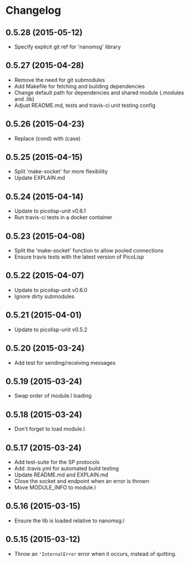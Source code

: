 # Changelog

## 0.5.28 (2015-05-12)

  * Specify explicit git ref for 'nanomsg' library

## 0.5.27 (2015-04-28)

  * Remove the need for git submodules
  * Add Makefile for fetching and building dependencies
  * Change default path for dependencies and shared module (.modules and .lib)
  * Adjust README.md, tests and travis-ci unit testing config

## 0.5.26 (2015-04-23)

  * Replace (cond) with (case)

## 0.5.25 (2015-04-15)

  * Split 'make-socket' for more flexibility
  * Update EXPLAIN.md

## 0.5.24 (2015-04-14)

  * Update to picolisp-unit v0.6.1
  * Run travis-ci tests in a docker container

## 0.5.23 (2015-04-08)

  * Split the 'make-socket' function to allow pooled connections
  * Ensure travis tests with the latest version of PicoLisp

## 0.5.22 (2015-04-07)

  * Update to picolisp-unit v0.6.0
  * Ignore dirty submodules

## 0.5.21 (2015-04-01)

  * Update to picolisp-unit v0.5.2

## 0.5.20 (2015-03-24)

  * Add test for sending/receiving messages

## 0.5.19 (2015-03-24)

  * Swap order of module.l loading

## 0.5.18 (2015-03-24)

  * Don't forget to load module.l

## 0.5.17 (2015-03-24)

  * Add test-suite for the SP protocols
  * Add .travis.yml for automated build testing
  * Update README.md and EXPLAIN.md
  * Close the socket and endpoint when an error is thrown
  * Move MODULE_INFO to module.l

## 0.5.16 (2015-03-15)

  * Ensure the lib is loaded relative to nanomsg.l

## 0.5.15 (2015-03-12)

  * Throw an `'InternalError` error when it occurs, instead of quitting.
